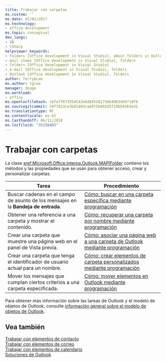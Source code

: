 ```yaml
---
title: Trabajar con carpetas
ms.custom: ''
ms.date: 02/02/2017
ms.technology:
- office-development
ms.topic: conceptual
dev_langs:
- VB
- CSharp
helpviewer_keywords:
- folders [Office development in Visual Studio], about folders in Outlook
- mail items [Office development in Visual Studio], folders
- folders [Office development in Visual Studio]
- e-mail [Office development in Visual Studio], folders
- Outlook [Office development in Visual Studio], folders
author: TerryGLee
ms.author: tglee
manager: douge
ms.workload:
- office
ms.openlocfilehash: cbfe7f673554543a8d84558175b64063db9710f8
ms.sourcegitcommit: 34f7d23ce3bd140dcae875b602d5719bb4363ed1
ms.translationtype: MT
ms.contentlocale: es-ES
ms.lasthandoff: 06/11/2018
ms.locfileid: "35258403"
---
```

# <a name="work-with-folders"></a>Trabajar con carpetas
  La clase <xref:Microsoft.Office.Interop.Outlook.MAPIFolder> contiene los métodos y las propiedades que se usan para obtener acceso, crear y personalizar carpetas.  
  
|Tarea|Procedimiento|  
|----------|---------------|  
|Buscar cadenas en el campo de asunto de los mensajes en la **Bandeja de entrada**.|[Cómo: buscar en una carpeta específica mediante programación](../vsto/how-to-programmatically-search-within-a-specific-folder.md)|  
|Obtener una referencia a una carpeta y mostrar el contenido.|[Cómo: recuperar una carpeta por nombre mediante programación](../vsto/how-to-programmatically-retrieve-a-folder-by-name.md)|  
|Crear una carpeta que muestre una página web en el panel de Vista previa.|[Cómo: asociar una página web a una carpeta de Outlook mediante programación](../vsto/how-to-programmatically-associate-a-web-page-with-an-outlook-folder.md)|  
|Crear una carpeta que tenga el identificador de usuario actual para un nombre.|[Cómo: crear elementos de carpeta personalizados mediante programación](../vsto/how-to-programmatically-create-custom-folder-items.md)|  
|Mover los mensajes que cumplan ciertos criterios a una carpeta especificada.|[Cómo: mover elementos en Outlook mediante programación](../vsto/how-to-programmatically-move-items-in-outlook.md)|  
  
 Para obtener más información sobre las tareas de Outlook y el modelo de objetos de Outlook, consulte [información general sobre el modelo de objetos de Outlook](../vsto/outlook-object-model-overview.md).  
  
## <a name="see-also"></a>Vea también  
 [Trabajar con elementos de contacto](../vsto/working-with-contact-items.md)   
 [Trabajar con elementos de correo](../vsto/working-with-mail-items.md)   
 [Trabajar con elementos de calendario](../vsto/working-with-calendar-items.md)   
 [Soluciones de Outlook](../vsto/outlook-solutions.md)  
  
  